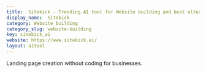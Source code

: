 ```yaml
---
title:  Sitekick - Trending AI tool for Website building and best alternatives
display_name:  Sitekick
category: Website building
category_slug: website-building
key: sitekick_ai
website: https://www.sitekick.ai/
layout: aitool
---
```


Landing page creation without coding for businesses.
